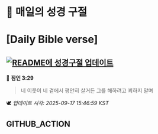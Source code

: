 # 🙏 매일의 성경 구절
# [Daily Bible verse]
## [![README에 성경구절 업데이트](https://github.com/DONGSUKA/first_test/actions/workflows/update-readme-bible.yml/badge.svg)](https://github.com/DONGSUKA/first_test/actions/workflows/update-readme-bible.yml)
<!-- START_BIBLE_VERSE -->
📖 **잠언 3:29**
> 네 이웃이 네 곁에서 평안히 살거든 그를 해하려고 꾀하지 말며

🕊️ _업데이트 시각: 2025-09-17 15:46:59 KST_
  <!-- END_BIBLE_VERSE -->
## GITHUB_ACTION
